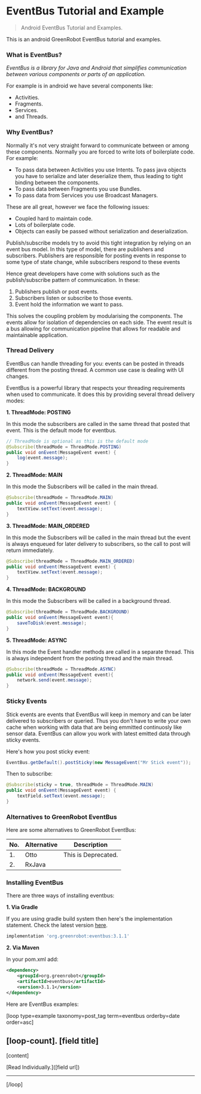 # EventBus Tutorial and Example


> Android EventBus Tutorial and Examples.

This is an android GreenRobot EventBus tutorial and examples.


### What is EventBus?

_EventBus is a library for Java and Android that simplifies communication between various components or parts of an application._

For example is in android we have several components like:

- Activities.
- Fragments.
- Services.
- and Threads.

### Why EventBus?

Normally it's not very straight forward to communicate between or among these components. Normally you are forced to write lots of boilerplate code. For example:

- To pass data between Activities you use Intents. To pass java objects you have to serialize and later deserialize them, thus leading to tight binding between the components.
- To pass data between Fragments you use Bundles.
- To pass data from Services you use Broadcast Managers.

These are all great, however we face the following issues:

- Coupled hard to maintain code.
- Lots of boilerplate code.
- Objects can easily be passed without serialization and deserialization.

Publish/subscribe models try to avoid this tight integration by relying on an event bus model. In this type of model, there are publishers and subscribers. Publishers are responsible for posting events in response to some type of state change, while subscribers respond to these events

Hence great developers have come with solutions such as the publish/subscribe pattern of communication. In these:

1. Publishers publish or post events.
2. Subscribers listen or subscribe to those events.
3. Event hold the information we want to pass.

This solves the coupling problem by modularising the components. The events allow for isolation of dependencies on each side. The event result is a bus allowing for communication pipeline that allows for readable and maintainable application.

### Thread Delivery

EventBus can handle threading for you: events can be posted in threads different from the posting thread. A common use case is dealing with UI changes.

EventBus is a powerful library that respects your threading requirements when used to communicate. It does this by providing several thread delivery modes:

**1\. ThreadMode: POSTING**

In this mode the subscribers are called in the same thread that posted that event. This is the default mode for eventbus.

```java
// ThreadMode is optional as this is the default mode
@Subscribe(threadMode = ThreadMode.POSTING)
public void onEvent(MessageEvent event) {
    log(event.message);
}
```

**2\. ThreadMode: MAIN**

In this mode the Subscribers will be called in the main thread.

```java
@Subscribe(threadMode = ThreadMode.MAIN)
public void onEvent(MessageEvent event) {
    textView.setText(event.message);
}
```

**3\. ThreadMode: MAIN_ORDERED**

In this mode the Subscribers will be called in the main thread but the event is always enqueued for later delivery to subscribers, so the call to post will return immediately.

```java
@Subscribe(threadMode = ThreadMode.MAIN_ORDERED)
public void onEvent(MessageEvent event) {
    textView.setText(event.message);
}
```

**4\. ThreadMode: BACKGROUND**

In this mode the Subscribers will be called in a background thread.

```java
@Subscribe(threadMode = ThreadMode.BACKGROUND)
public void onEvent(MessageEvent event){
    saveToDisk(event.message);
}
```

**5\. ThreadMode: ASYNC**

In this mode the Event handler methods are called in a separate thread. This is always independent from the posting thread and the main thread.

```java
@Subscribe(threadMode = ThreadMode.ASYNC)
public void onEvent(MessageEvent event){
    network.send(event.message);
}
```

### Sticky Events

Stick events are events that EventBus will keep in memory and can be later delivered to subscribers or queried. Thus you don't have to write your own cache when working with data that are being emmitted continuosly like sensor data. EventBus can allow you work with latest emitted data through sticky events.

Here's how you post sticky event:

```java
EventBus.getDefault().postSticky(new MessageEvent("Mr Stick event"));
```

Then to subscribe:

```java
@Subscribe(sticky = true, threadMode = ThreadMode.MAIN)
public void onEvent(MessageEvent event) {
    textField.setText(event.message);
}
```

### Alternatives to GreenRobot EventBus

Here are some alternatives to GreenRobot EventBus:

| No. | Alternative | Description |
| --- | --- | --- |
| 1. | Otto | This is Deprecated. |
| 2. | RxJava |

### Installing EventBus

There are three ways of installing eventbus:

**1\. Via Gradle**

If you are using gradle build system then here's the implementation statement. Check the latest version [here](https://search.maven.org/search?q=g:org.greenrobot%20AND%20a:eventbus).

```groovy
implementation 'org.greenrobot:eventbus:3.1.1'
```

**2\. Via Maven**

In your pom.xml add:

```xml
<dependency>
    <groupId>org.greenrobot</groupId>
    <artifactId>eventbus</artifactId>
    <version>3.1.1</version>
</dependency>
```

Here are EventBus examples:

[loop type=example taxonomy=post_tag term=eventbus orderby=date order=asc]

## [loop-count]. [field title]

[content]

[Read Individually.]([field url])

* * *

[/loop]
